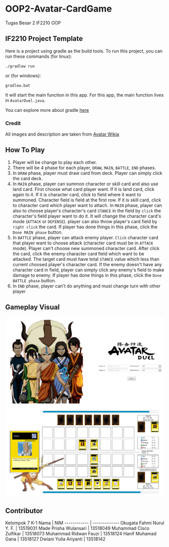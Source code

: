 # OOP2-Avatar-CardGame
Tugas Besar 2 IF2210 OOP
## IF2210 Project Template

Here is a project using gradle as the build tools.
To run this project, you can run these commands (for linux):
```
./gradlew run
```
or (for windows):
```
gradlew.bat
```

It will start the main function in this app.
For this app, the main function lives in `AvatarDuel.java`.

You can explore more about gradle [here](https://guides.gradle.org/creating-new-gradle-builds/)

### Credit

All images and description are taken from [Avatar Wikia](https://avatar.fandom.com/wiki/Avatar_Wiki)

## How To Play
1. Player will be change to play each other.
2. There will be 4 phase for each player, `DRAW`, `MAIN`, `BATTLE`, `END` phases.
3. In `DRAW` phase, player must draw card from deck. Player can simply click the card deck.
4. In `MAIN` phase, player can summon character or skill card and also use land card. First choose what card player want. If it is land card, click again to it. If it is character card, click to field where it want to summoned. Character field is field at the first row. If it is skill card, click to character card which player want to attach. In `MAIN` phase, player can also to choose player's character's card `STANCE` in the field by `click` the character's field player want to do it. It will change the character card's mode (`ATTACK` or `DEFENSE`). player can also throw player's card field by `right click` the card. If player has done things in this phase, click the `Done MAIN phase` button.
5. In `BATTLE` phase, player can attack enemy player. `Click` character card that player want to choose attack (character card must be in `ATTACK` mode). Player can't choose new summoned character card. After click the card, click the enemy character card field which want to be attacked. The target card must have total `STANCE` value which less than current choosed player's character card. If the enemy doesn't have any character card in field, player can simply click any enemy's field to make damage to enemy. If player has done things in this phase, click the `Done BATTLE phase` button.
6. In `END` phase, player can't do anything and must change turn with other player

## Gameplay Visual
![Set Name](/img/set_name.png)
![Gameplay](/img/gameplay.png)
## Contributor
Kelompok 7 K-1
Nama | NIM
------------ | -------------
Okugata Fahmi Nurul Y. F. | 13519031
Made Prisha Wulansari | 13518049
Muhammad Cisco Zulfikar | 13518073
Muhammad Ridwan Fauzi | 13518124
Hanif Muhamad Gana | 13518127
Dwiani Yulia Ariyanti | 13518142
